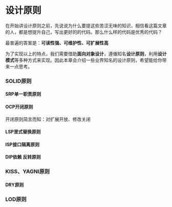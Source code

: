 # 设计原则

在开始讲设计原则之前，先说说为什么要提这些苦涩无味的知识，相信看这篇文章的人，都是想提升自己，写出更好的的代码。那么什么样的代码是优秀的代码？

最普遍的答案是：**可读性强、可维护性、可扩展性高**

为了实现以上的特点，我们需要借助**面向对象设计**，遵循知名**设计原则**，利用**设计模式**等多种方式来实现。因此本章会介绍一些业界知名的设计原则，希望能给你带来一点思考。

### SOLID原则

#### SRP单⼀职责原则

#### OCP开闭原则

开闭原则简言而知：对扩展开放、修改关闭

#### LSP⾥式替换原则

#### ISP接⼝隔离原则

#### DIP依赖 反转原则

### KISS、YAGNI原则

#### DRY原则

### LOD原则

